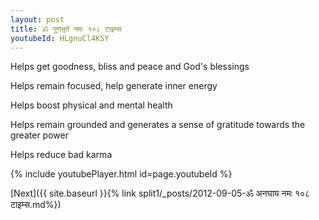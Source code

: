 ```yaml
---
layout: post
title: ॐ गुणभृते नमः १०८ टाइम्स
youtubeId: HLgnuCl4KSY
---
```

 
 
Helps get goodness, bliss and peace and God's blessings
 
Helps remain focused, help generate inner energy 
 
Helps boost physical and mental health 
 
Helps remain grounded and generates a sense of gratitude towards the greater power 
 
Helps reduce bad karma
 
 
 
 


{% include youtubePlayer.html id=page.youtubeId %}
 
[Next]({{ site.baseurl }}{% link  split1/_posts/2012-09-05-ॐ अनघाय नमः १०८ टाइम्स.md%})
 

